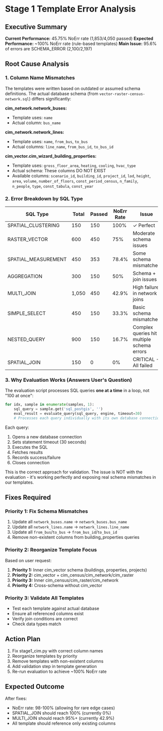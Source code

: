 # Stage 1 Template Error Analysis

## Executive Summary

**Current Performance:** 45.75% NoErr rate (1,853/4,050 passed)
**Expected Performance:** ~100% NoErr rate (rule-based templates)
**Main Issue:** 95.6% of errors are SCHEMA_ERROR (2,100/2,197)

## Root Cause Analysis

### 1. Column Name Mismatches

The templates were written based on outdated or assumed schema definitions. The actual database schema (from `vector-raster-census-network.sql`) differs significantly:

**cim_network.network_buses:**
- Template uses: `name`
- Actual column: `bus_name`

**cim_network.network_lines:**
- Template uses: `name`, `from_bus`, `to_bus`
- Actual columns: `line_name`, `from_bus_id`, `to_bus_id`

**cim_vector.cim_wizard_building_properties:**
- Template uses: `gross_floor_area`, `heating`, `cooling`, `hvac_type`
- Actual schema: These columns DO NOT EXIST
- Available columns: `scenario_id`, `building_id`, `project_id`, `lod`, `height`, `area`, `volume`, `number_of_floors`, `const_period_census`, `n_family`, `n_people`, `type`, `const_tabula`, `const_year`

### 2. Error Breakdown by SQL Type

| SQL Type | Total | Passed | NoErr Rate | Issue |
|----------|-------|--------|-----------|-------|
| SPATIAL_CLUSTERING | 150 | 150 | 100% | ✓ Perfect |
| RASTER_VECTOR | 600 | 450 | 75% | Moderate schema issues |
| SPATIAL_MEASUREMENT | 450 | 353 | 78.4% | Some schema mismatches |
| AGGREGATION | 300 | 150 | 50% | Schema + join issues |
| MULTI_JOIN | 1,050 | 450 | 42.9% | High failure in network joins |
| SIMPLE_SELECT | 450 | 150 | 33.3% | Basic schema mismatches |
| NESTED_QUERY | 900 | 150 | 16.7% | Complex queries hit multiple schema errors |
| SPATIAL_JOIN | 150 | 0 | 0% | CRITICAL - All failed |

### 3. Why Evaluation Works (Answers User's Question)

The evaluation script processes SQL queries **one at a time** in a loop, not "100 at once":

```python
for idx, sample in enumerate(samples, 1):
    sql_query = sample.get('sql_postgis', '')
    eval_result = evaluate_query(sql_query, engine, timeout=30)
    # Processes each query individually with its own database connection
```

Each query:
1. Opens a new database connection
2. Sets statement timeout (30 seconds)
3. Executes the SQL
4. Fetches results
5. Records success/failure
6. Closes connection

This is the correct approach for validation. The issue is NOT with the evaluation - it's working perfectly and exposing real schema mismatches in our templates.

## Fixes Required

### Priority 1: Fix Schema Mismatches
1. Update all `network_buses.name` → `network_buses.bus_name`
2. Update all `network_lines.name` → `network_lines.line_name`
3. Update all `from_bus`/`to_bus` → `from_bus_id`/`to_bus_id`
4. Remove non-existent columns from building_properties queries

### Priority 2: Reorganize Template Focus
Based on user request:
1. **Priority 1:** Inner cim_vector schema (buildings, properties, projects)
2. **Priority 2:** cim_vector + cim_census/cim_network/cim_raster
3. **Priority 3:** Inner cim_census/cim_raster/cim_network
4. **Priority 4:** Cross-schema without cim_vector

### Priority 3: Validate All Templates
- Test each template against actual database
- Ensure all referenced columns exist
- Verify join conditions are correct
- Check data types match

## Action Plan

1. Fix stage1_cim.py with correct column names
2. Reorganize templates by priority
3. Remove templates with non-existent columns
4. Add validation step in template generation
5. Re-run evaluation to achieve ~100% NoErr rate

## Expected Outcome

After fixes:
- NoErr rate: 98-100% (allowing for rare edge cases)
- SPATIAL_JOIN should reach 100% (currently 0%)
- MULTI_JOIN should reach 95%+ (currently 42.9%)
- All template should reference only existing columns

